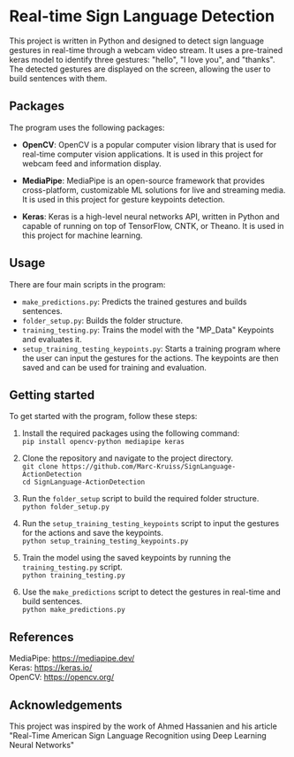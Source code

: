 # Real-time Sign Language Detection
This project is written in Python and designed to detect sign language 
gestures in real-time through a webcam video stream. It uses a pre-trained 
keras model to identify three gestures: "hello", "I love you", and "thanks". 
The detected gestures are displayed on the screen, allowing the user to build 
sentences with them.

## Packages
The program uses the following packages:

* **OpenCV**: OpenCV is a popular computer vision library that is used for real-time computer vision applications. It is used in this project for webcam feed and information display.

* **MediaPipe**: MediaPipe is an open-source framework that provides cross-platform, customizable ML solutions for live and streaming media. It is used in this project for gesture keypoints detection.

* **Keras**: Keras is a high-level neural networks API, written in Python and capable of running on top of TensorFlow, CNTK, or Theano. It is used in this project for machine learning.

## Usage
There are four main scripts in the program:

* `make_predictions.py`: Predicts the trained gestures and builds sentences.
* `folder_setup.py`: Builds the folder structure.
* `training_testing.py`: Trains the model with the "MP_Data" Keypoints and evaluates it.
* `setup_training_testing_keypoints.py`: Starts a training program where the user can input the gestures for the actions. The keypoints are then saved and can be used for training and evaluation.

## Getting started
To get started with the program, follow these steps:

1. Install the required packages using the following command:<br>
`pip install opencv-python mediapipe keras`

2. Clone the repository and navigate to the project directory.<br>
`git clone https://github.com/Marc-Kruiss/SignLanguage-ActionDetection`<br>
`cd SignLanguage-ActionDetection`

3. Run the `folder_setup` script to build the required folder structure.<br>
`python folder_setup.py`

4. Run the `setup_training_testing_keypoints` script to input the gestures for the actions and save the keypoints.<br>
`python setup_training_testing_keypoints.py`

5. Train the model using the saved keypoints by running the `training_testing.py` script.<br>
`python training_testing.py`

6. Use the `make_predictions` script to detect the gestures in real-time and build sentences.<br>
`python make_predictions.py`

## References
MediaPipe: https://mediapipe.dev/ <br>
Keras: https://keras.io/ <br>
OpenCV: https://opencv.org/ <br>

## Acknowledgements
This project was inspired by the work of Ahmed Hassanien and his article "Real-Time American Sign Language Recognition using Deep Learning Neural Networks"